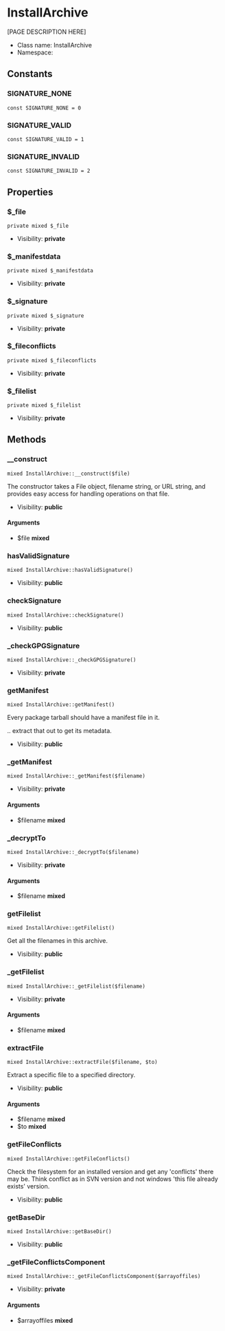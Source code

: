 InstallArchive
===============

[PAGE DESCRIPTION HERE]




* Class name: InstallArchive
* Namespace: 



Constants
----------


### SIGNATURE_NONE

    const SIGNATURE_NONE = 0





### SIGNATURE_VALID

    const SIGNATURE_VALID = 1





### SIGNATURE_INVALID

    const SIGNATURE_INVALID = 2





Properties
----------


### $_file

    private mixed $_file





* Visibility: **private**


### $_manifestdata

    private mixed $_manifestdata





* Visibility: **private**


### $_signature

    private mixed $_signature





* Visibility: **private**


### $_fileconflicts

    private mixed $_fileconflicts





* Visibility: **private**


### $_filelist

    private mixed $_filelist





* Visibility: **private**


Methods
-------


### __construct

    mixed InstallArchive::__construct($file)

The constructor takes a File object, filename string, or URL string, and provides easy access for
handling operations on that file.



* Visibility: **public**


#### Arguments
* $file **mixed**



### hasValidSignature

    mixed InstallArchive::hasValidSignature()





* Visibility: **public**




### checkSignature

    mixed InstallArchive::checkSignature()





* Visibility: **public**




### _checkGPGSignature

    mixed InstallArchive::_checkGPGSignature()





* Visibility: **private**




### getManifest

    mixed InstallArchive::getManifest()

Every package tarball should have a manifest file in it.

.. extract that out to get its metadata.

* Visibility: **public**




### _getManifest

    mixed InstallArchive::_getManifest($filename)





* Visibility: **private**


#### Arguments
* $filename **mixed**



### _decryptTo

    mixed InstallArchive::_decryptTo($filename)





* Visibility: **private**


#### Arguments
* $filename **mixed**



### getFilelist

    mixed InstallArchive::getFilelist()

Get all the filenames in this archive.



* Visibility: **public**




### _getFilelist

    mixed InstallArchive::_getFilelist($filename)





* Visibility: **private**


#### Arguments
* $filename **mixed**



### extractFile

    mixed InstallArchive::extractFile($filename, $to)

Extract a specific file to a specified directory.



* Visibility: **public**


#### Arguments
* $filename **mixed**
* $to **mixed**



### getFileConflicts

    mixed InstallArchive::getFileConflicts()

Check the filesystem for an installed version and get any 'conflicts'
there may be.  Think conflict as in SVN version and not windows 'this file already exists' version.



* Visibility: **public**




### getBaseDir

    mixed InstallArchive::getBaseDir()





* Visibility: **public**




### _getFileConflictsComponent

    mixed InstallArchive::_getFileConflictsComponent($arrayoffiles)





* Visibility: **private**


#### Arguments
* $arrayoffiles **mixed**


